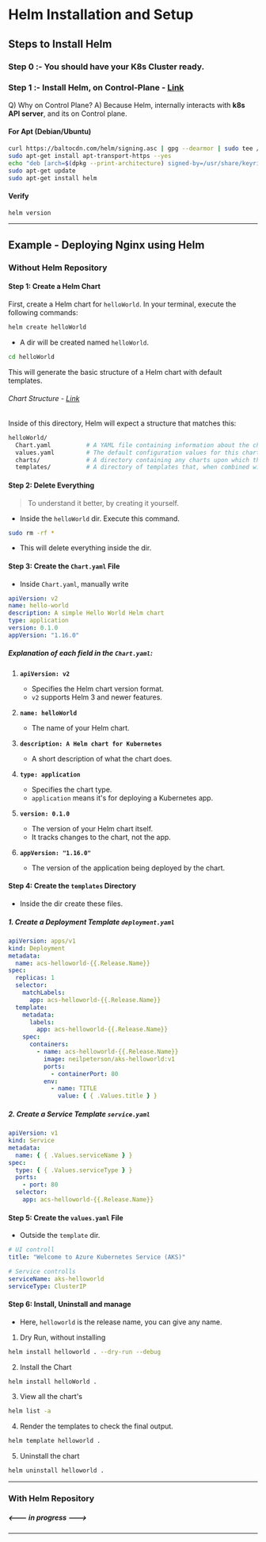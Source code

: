 # Helm Installation and Setup

## Steps to Install Helm

### Step 0 :- You should have your K8s Cluster ready.

### Step 1 :- Install Helm, on Control-Plane - [Link](https://helm.sh/docs/intro/install/)

Q) Why on Control Plane?
A) Because Helm, internally interacts with **k8s API server**, and its on Control plane.

#### For Apt (Debian/Ubuntu)

```bash
curl https://baltocdn.com/helm/signing.asc | gpg --dearmor | sudo tee /usr/share/keyrings/helm.gpg > /dev/null
sudo apt-get install apt-transport-https --yes
echo "deb [arch=$(dpkg --print-architecture) signed-by=/usr/share/keyrings/helm.gpg] https://baltocdn.com/helm/stable/debian/ all main" | sudo tee /etc/apt/sources.list.d/helm-stable-debian.list
sudo apt-get update
sudo apt-get install helm
```

#### Verify

```bash
helm version
```

---

## Example - Deploying Nginx using Helm

### Without Helm Repository

#### Step 1: Create a Helm Chart

First, create a Helm chart for `helloWorld`. In your terminal, execute the following commands:

```bash
helm create helloWorld
```

- A dir will be created named `helloWorld`.

```bash
cd helloWorld
```

This will generate the basic structure of a Helm chart with default templates.

###### Chart Structure - [Link](https://helm.sh/docs/topics/charts/#the-chart-file-structure)

Inside of this directory, Helm will expect a structure that matches this:

```bash
helloWorld/
  Chart.yaml          # A YAML file containing information about the chart
  values.yaml         # The default configuration values for this chart
  charts/             # A directory containing any charts upon which this chart depends.
  templates/          # A directory of templates that, when combined with values, and will generate valid Kubernetes manifest files.
```

#### Step 2: Delete Everything

> To understand it better, by creating it yourself.

- Inside the `helloWorld` dir. Execute this command.

```bash
sudo rm -rf *
```

- This will delete everything inside the dir.

#### Step 3: Create the `Chart.yaml` File

- Inside `Chart.yaml`, manually write

```yaml
apiVersion: v2
name: hello-world
description: A simple Hello World Helm chart
type: application
version: 0.1.0
appVersion: "1.16.0"
```

##### Explanation of each field in the `Chart.yaml`:

1. **`apiVersion: v2`**

   - Specifies the Helm chart version format.
   - `v2` supports Helm 3 and newer features.

2. **`name: helloWorld`**

   - The name of your Helm chart.

3. **`description: A Helm chart for Kubernetes`**

   - A short description of what the chart does.

4. **`type: application`**

   - Specifies the chart type.
   - `application` means it's for deploying a Kubernetes app.

5. **`version: 0.1.0`**

   - The version of your Helm chart itself.
   - It tracks changes to the chart, not the app.

6. **`appVersion: "1.16.0"`**
   - The version of the application being deployed by the chart.

#### Step 4: Create the `templates` Directory

- Inside the dir create these files.

##### 1. Create a Deployment Template `deployment.yaml`

```yaml
apiVersion: apps/v1
kind: Deployment
metadata:
  name: acs-helloworld-{{.Release.Name}}
spec:
  replicas: 1
  selector:
    matchLabels:
      app: acs-helloworld-{{.Release.Name}}
  template:
    metadata:
      labels:
        app: acs-helloworld-{{.Release.Name}}
    spec:
      containers:
        - name: acs-helloworld-{{.Release.Name}}
          image: neilpeterson/aks-helloworld:v1
          ports:
            - containerPort: 80
          env:
            - name: TITLE
              value: { { .Values.title } }
```

##### 2. Create a Service Template `service.yaml`

```yaml
apiVersion: v1
kind: Service
metadata:
  name: { { .Values.serviceName } }
spec:
  type: { { .Values.serviceType } }
  ports:
    - port: 80
  selector:
    app: acs-helloworld-{{.Release.Name}}
```

#### Step 5: Create the `values.yaml` File

- Outside the `template` dir.

```yaml
# UI controll
title: "Welcome to Azure Kubernetes Service (AKS)"

# Service controlls
serviceName: aks-helloworld
serviceType: ClusterIP
```

#### Step 6: Install, Uninstall and manage

- Here, `helloworld` is the release name, you can give any name.

1. Dry Run, without installing

```sh
helm install helloworld . --dry-run --debug
```

2. Install the Chart

```sh
helm install helloWorld .
```

3. View all the chart's

```bash
helm list -a
```

4. Render the templates to check the final output.

```sh
helm template helloworld .
```

5. Uninstall the chart

```sh
helm uninstall helloworld .
```

---

### With Helm Repository

##### <--- in progress --->

---
